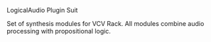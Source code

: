 LogicalAudio Plugin Suit

Set of synthesis modules for VCV Rack.
All modules combine audio processing with propositional logic.
